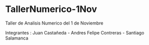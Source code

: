 # TallerNumerico-1Nov
Taller de Analisis Numerico del 1 de Noviembre

Integrantes : Juan Castañeda - Andres Felipe Contreras - Santiago Salamanca

